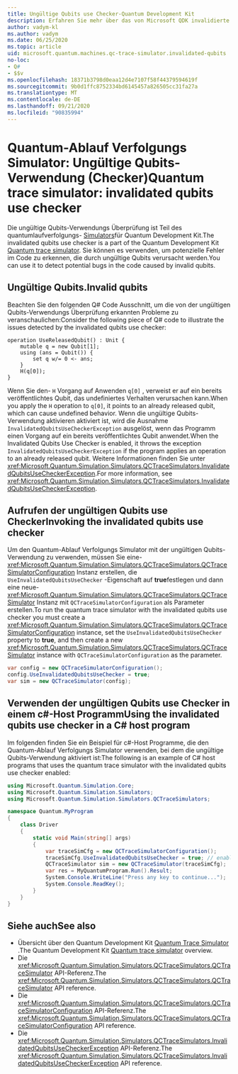 ```yaml
---
title: Ungültige Qubits use Checker-Quantum Development Kit
description: Erfahren Sie mehr über das von Microsoft QDK invalidierte Qubits use Checker, das den Quantum-Ablauf Verfolgungs Simulator verwendet, um Ihren Q# Code auf potenziell ungültige Qubits zu überprüfen.
author: vadym-kl
ms.author: vadym
ms.date: 06/25/2020
ms.topic: article
uid: microsoft.quantum.machines.qc-trace-simulator.invalidated-qubits
no-loc:
- Q#
- $$v
ms.openlocfilehash: 18371b3798d0eaa12d4e7107f58f44379594619f
ms.sourcegitcommit: 9b0d1ffc8752334bd6145457a826505cc31fa27a
ms.translationtype: MT
ms.contentlocale: de-DE
ms.lasthandoff: 09/21/2020
ms.locfileid: "90835994"
---
```

# <a name="quantum-trace-simulator-invalidated-qubits-use-checker"></a><span data-ttu-id="d0e80-103">Quantum-Ablauf Verfolgungs Simulator: Ungültige Qubits-Verwendung (Checker)</span><span class="sxs-lookup"><span data-stu-id="d0e80-103">Quantum trace simulator: invalidated qubits use checker</span></span>

<span data-ttu-id="d0e80-104">Die ungültige Qubits-Verwendungs Überprüfung ist Teil des quantumlaufverfolgungs- [Simulators](xref:microsoft.quantum.machines.qc-trace-simulator.intro)für Quantum Development Kit.</span><span class="sxs-lookup"><span data-stu-id="d0e80-104">The invalidated qubits use checker is a part of the Quantum Development Kit [Quantum trace simulator](xref:microsoft.quantum.machines.qc-trace-simulator.intro).</span></span> <span data-ttu-id="d0e80-105">Sie können es verwenden, um potenzielle Fehler im Code zu erkennen, die durch ungültige Qubits verursacht werden.</span><span class="sxs-lookup"><span data-stu-id="d0e80-105">You can use it to detect potential bugs in the code caused by invalid qubits.</span></span> 

## <a name="invalid-qubits"></a><span data-ttu-id="d0e80-106">Ungültige Qubits.</span><span class="sxs-lookup"><span data-stu-id="d0e80-106">Invalid qubits</span></span>

<span data-ttu-id="d0e80-107">Beachten Sie den folgenden Q# Code Ausschnitt, um die von der ungültigen Qubits-Verwendungs Überprüfung erkannten Probleme zu veranschaulichen:</span><span class="sxs-lookup"><span data-stu-id="d0e80-107">Consider the following piece of Q# code to illustrate the issues detected by the invalidated qubits use checker:</span></span>

```qsharp
operation UseReleasedQubit() : Unit {
    mutable q = new Qubit[1];
    using (ans = Qubit()) {
        set q w/= 0 <- ans;
    }
    H(q[0]);
}
```

<span data-ttu-id="d0e80-108">Wenn Sie den- `H` Vorgang auf Anwenden `q[0]` , verweist er auf ein bereits veröffentlichtes Qubit, das undefiniertes Verhalten verursachen kann.</span><span class="sxs-lookup"><span data-stu-id="d0e80-108">When you apply the `H` operation to `q[0]`, it points to an already released qubit, which can cause undefined behavior.</span></span> <span data-ttu-id="d0e80-109">Wenn die ungültige Qubits-Verwendung aktivieren aktiviert ist, wird die Ausnahme `InvalidatedQubitsUseCheckerException` ausgelöst, wenn das Programm einen Vorgang auf ein bereits veröffentlichtes Qubit anwendet.</span><span class="sxs-lookup"><span data-stu-id="d0e80-109">When the Invalidated Qubits Use Checker is enabled, it throws the exception `InvalidatedQubitsUseCheckerException` if the program applies an operation to an already released qubit.</span></span> <span data-ttu-id="d0e80-110">Weitere Informationen finden Sie unter <xref:Microsoft.Quantum.Simulation.Simulators.QCTraceSimulators.InvalidatedQubitsUseCheckerException>.</span><span class="sxs-lookup"><span data-stu-id="d0e80-110">For more information, see <xref:Microsoft.Quantum.Simulation.Simulators.QCTraceSimulators.InvalidatedQubitsUseCheckerException>.</span></span>

## <a name="invoking-the-invalidated-qubits-use-checker"></a><span data-ttu-id="d0e80-111">Aufrufen der ungültigen Qubits use Checker</span><span class="sxs-lookup"><span data-stu-id="d0e80-111">Invoking the invalidated qubits use checker</span></span>

<span data-ttu-id="d0e80-112">Um den Quantum-Ablauf Verfolgungs Simulator mit der ungültigen Qubits-Verwendung zu verwenden, müssen Sie eine- <xref:Microsoft.Quantum.Simulation.Simulators.QCTraceSimulators.QCTraceSimulatorConfiguration> Instanz erstellen, die `UseInvalidatedQubitsUseChecker` -Eigenschaft auf **true**festlegen und dann eine neue- <xref:Microsoft.Quantum.Simulation.Simulators.QCTraceSimulators.QCTraceSimulator> Instanz mit `QCTraceSimulatorConfiguration` als Parameter erstellen.</span><span class="sxs-lookup"><span data-stu-id="d0e80-112">To run the quantum trace simulator with the invalidated qubits use checker you must create a <xref:Microsoft.Quantum.Simulation.Simulators.QCTraceSimulators.QCTraceSimulatorConfiguration> instance, set the `UseInvalidatedQubitsUseChecker` property to **true**, and then create a new <xref:Microsoft.Quantum.Simulation.Simulators.QCTraceSimulators.QCTraceSimulator> instance with `QCTraceSimulatorConfiguration` as the parameter.</span></span> 

```csharp
var config = new QCTraceSimulatorConfiguration();
config.UseInvalidatedQubitsUseChecker = true;
var sim = new QCTraceSimulator(config);
```


## <a name="using-the-invalidated-qubits-use-checker-in-a-c-host-program"></a><span data-ttu-id="d0e80-113">Verwenden der ungültigen Qubits use Checker in einem c#-Host Programm</span><span class="sxs-lookup"><span data-stu-id="d0e80-113">Using the invalidated qubits use checker in a C# host program</span></span>

<span data-ttu-id="d0e80-114">Im folgenden finden Sie ein Beispiel für c#-Host Programme, die den Quantum-Ablauf Verfolgungs Simulator verwenden, bei dem die ungültige Qubits-Verwendung aktiviert ist:</span><span class="sxs-lookup"><span data-stu-id="d0e80-114">The following is an example of C# host programs that uses the quantum trace simulator with the invalidated qubits use checker enabled:</span></span> 

```csharp
using Microsoft.Quantum.Simulation.Core;
using Microsoft.Quantum.Simulation.Simulators;
using Microsoft.Quantum.Simulation.Simulators.QCTraceSimulators;

namespace Quantum.MyProgram
{
    class Driver
    {
        static void Main(string[] args)
        {
            var traceSimCfg = new QCTraceSimulatorConfiguration();
            traceSimCfg.UseInvalidatedQubitsUseChecker = true; // enables UseInvalidatedQubitsUseChecker
            QCTraceSimulator sim = new QCTraceSimulator(traceSimCfg);
            var res = MyQuantumProgram.Run().Result;
            System.Console.WriteLine("Press any key to continue...");
            System.Console.ReadKey();
        }
    }
}
```

## <a name="see-also"></a><span data-ttu-id="d0e80-115">Siehe auch</span><span class="sxs-lookup"><span data-stu-id="d0e80-115">See also</span></span>

- <span data-ttu-id="d0e80-116">Übersicht über den Quantum Development Kit [Quantum Trace Simulator](xref:microsoft.quantum.machines.qc-trace-simulator.intro) .</span><span class="sxs-lookup"><span data-stu-id="d0e80-116">The Quantum Development Kit [Quantum trace simulator](xref:microsoft.quantum.machines.qc-trace-simulator.intro) overview.</span></span>
- <span data-ttu-id="d0e80-117">Die <xref:Microsoft.Quantum.Simulation.Simulators.QCTraceSimulators.QCTraceSimulator> API-Referenz.</span><span class="sxs-lookup"><span data-stu-id="d0e80-117">The <xref:Microsoft.Quantum.Simulation.Simulators.QCTraceSimulators.QCTraceSimulator> API reference.</span></span>
- <span data-ttu-id="d0e80-118">Die <xref:Microsoft.Quantum.Simulation.Simulators.QCTraceSimulators.QCTraceSimulatorConfiguration> API-Referenz.</span><span class="sxs-lookup"><span data-stu-id="d0e80-118">The <xref:Microsoft.Quantum.Simulation.Simulators.QCTraceSimulators.QCTraceSimulatorConfiguration> API reference.</span></span>
- <span data-ttu-id="d0e80-119">Die <xref:Microsoft.Quantum.Simulation.Simulators.QCTraceSimulators.InvalidatedQubitsUseCheckerException> API-Referenz.</span><span class="sxs-lookup"><span data-stu-id="d0e80-119">The <xref:Microsoft.Quantum.Simulation.Simulators.QCTraceSimulators.InvalidatedQubitsUseCheckerException> API reference.</span></span>